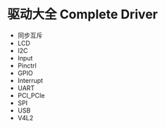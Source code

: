 
# 驱动大全 Complete Driver

- 同步互斥
- LCD
- I2C
- Input
- Pinctrl
- GPIO
- Interrupt
- UART
- PCI_PCIe
- SPI
- USB
- V4L2

